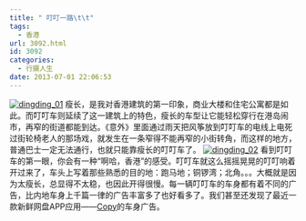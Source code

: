 ```yaml
---
title: " 叮叮一路\t\t"
tags:
  - 香港
url: 3092.html
id: 3092
categories:
  - 行摄人生
date: 2013-07-01 22:06:53
---
```


[![dingding_01](../../../images/2013/07/dingding_01.jpg)](../../../images/2013/07/dingding_01.jpg) 瘦长，是我对香港建筑的第一印象，商业大楼和住宅公寓都是如此。而叮叮车则延续了这一建筑上的特色，瘦长的车型让它能轻松穿行在港岛闹市，再窄的街道都能到达。《意外》里面通过雨天把风筝放到叮叮车的电线上电死过街轮椅老人的那场戏，就发生在一条窄得不能再窄的小街转角，而这样的地方，普通巴士一定无法通行，也就只能靠瘦长的叮叮车了。 [![dingding_02](../../../images/2013/07/dingding_02.jpg)](../../../images/2013/07/dingding_02.jpg) 看到叮叮车的第一眼，你会有一种“啊哈，香港”的感受。叮叮车就这么摇摇晃晃的叮叮响着开过来了，车头上写着那些熟悉的目的地：跑马地；铜锣湾；北角。。。大概就是因为太瘦长，总显得不太稳，也因此开得很慢。每一辆叮叮车的车身都有着不同的广告，比内地车身上千篇一律的广告丰富多了也好看多了。我们甚至还发现了最近一款新鲜网盘APP应用——[Copy](http://www.copy.com "copy")的车身广告。